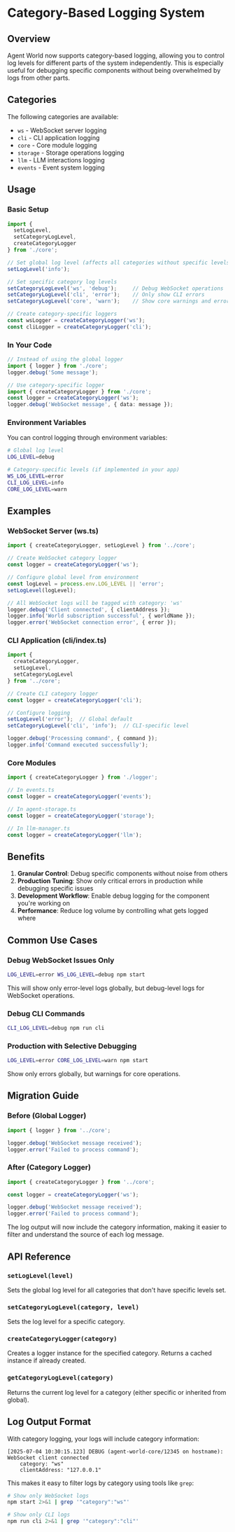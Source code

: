 # Category-Based Logging System

## Overview

Agent World now supports category-based logging, allowing you to control log levels for different parts of the system independently. This is especially useful for debugging specific components without being overwhelmed by logs from other parts.

## Categories

The following categories are available:

- `ws` - WebSocket server logging
- `cli` - CLI application logging  
- `core` - Core module logging
- `storage` - Storage operations logging
- `llm` - LLM interactions logging
- `events` - Event system logging

## Usage

### Basic Setup

```typescript
import { 
  setLogLevel, 
  setCategoryLogLevel, 
  createCategoryLogger 
} from './core';

// Set global log level (affects all categories without specific levels)
setLogLevel('info');

// Set specific category log levels
setCategoryLogLevel('ws', 'debug');     // Debug WebSocket operations
setCategoryLogLevel('cli', 'error');    // Only show CLI errors
setCategoryLogLevel('core', 'warn');    // Show core warnings and errors

// Create category-specific loggers
const wsLogger = createCategoryLogger('ws');
const cliLogger = createCategoryLogger('cli');
```

### In Your Code

```typescript
// Instead of using the global logger
import { logger } from './core';
logger.debug('Some message');

// Use category-specific logger
import { createCategoryLogger } from './core';
const logger = createCategoryLogger('ws');
logger.debug('WebSocket message', { data: message });
```

### Environment Variables

You can control logging through environment variables:

```bash
# Global log level
LOG_LEVEL=debug

# Category-specific levels (if implemented in your app)
WS_LOG_LEVEL=error
CLI_LOG_LEVEL=info
CORE_LOG_LEVEL=warn
```

## Examples

### WebSocket Server (ws.ts)

```typescript
import { createCategoryLogger, setLogLevel } from '../core';

// Create WebSocket category logger
const logger = createCategoryLogger('ws');

// Configure global level from environment
const logLevel = process.env.LOG_LEVEL || 'error';
setLogLevel(logLevel);

// All WebSocket logs will be tagged with category: 'ws'
logger.debug('Client connected', { clientAddress });
logger.info('World subscription successful', { worldName });
logger.error('WebSocket connection error', { error });
```

### CLI Application (cli/index.ts)

```typescript
import { 
  createCategoryLogger, 
  setLogLevel, 
  setCategoryLogLevel 
} from '../core';

// Create CLI category logger
const logger = createCategoryLogger('cli');

// Configure logging
setLogLevel('error');  // Global default
setCategoryLogLevel('cli', 'info');  // CLI-specific level

logger.debug('Processing command', { command });
logger.info('Command executed successfully');
```

### Core Modules

```typescript
import { createCategoryLogger } from './logger';

// In events.ts
const logger = createCategoryLogger('events');

// In agent-storage.ts  
const logger = createCategoryLogger('storage');

// In llm-manager.ts
const logger = createCategoryLogger('llm');
```

## Benefits

1. **Granular Control**: Debug specific components without noise from others
2. **Production Tuning**: Show only critical errors in production while debugging specific issues
3. **Development Workflow**: Enable debug logging for the component you're working on
4. **Performance**: Reduce log volume by controlling what gets logged where

## Common Use Cases

### Debug WebSocket Issues Only

```bash
LOG_LEVEL=error WS_LOG_LEVEL=debug npm start
```

This will show only error-level logs globally, but debug-level logs for WebSocket operations.

### Debug CLI Commands

```bash
CLI_LOG_LEVEL=debug npm run cli
```

### Production with Selective Debugging

```bash
LOG_LEVEL=error CORE_LOG_LEVEL=warn npm start
```

Show only errors globally, but warnings for core operations.

## Migration Guide

### Before (Global Logger)

```typescript
import { logger } from '../core';

logger.debug('WebSocket message received');
logger.error('Failed to process command');
```

### After (Category Logger)

```typescript
import { createCategoryLogger } from '../core';

const logger = createCategoryLogger('ws');

logger.debug('WebSocket message received');
logger.error('Failed to process command');
```

The log output will now include the category information, making it easier to filter and understand the source of each log message.

## API Reference

### `setLogLevel(level)`
Sets the global log level for all categories that don't have specific levels set.

### `setCategoryLogLevel(category, level)`
Sets the log level for a specific category.

### `createCategoryLogger(category)`
Creates a logger instance for the specified category. Returns a cached instance if already created.

### `getCategoryLogLevel(category)`
Returns the current log level for a category (either specific or inherited from global).

## Log Output Format

With category logging, your logs will include category information:

```
[2025-07-04 10:30:15.123] DEBUG (agent-world-core/12345 on hostname): WebSocket client connected
    category: "ws"
    clientAddress: "127.0.0.1"
```

This makes it easy to filter logs by category using tools like `grep`:

```bash
# Show only WebSocket logs
npm start 2>&1 | grep '"category":"ws"'

# Show only CLI logs  
npm run cli 2>&1 | grep '"category":"cli"'
```
